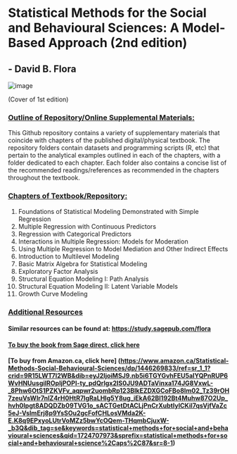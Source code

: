 # Statistical Methods for the Social and Behavioural Sciences: A Model-Based Approach (2nd edition)
## - David B. Flora

![image](https://github.com/sperkovic/Flora---Statistical-Methods-for-the-Social-and-Behavioural-Sciences-2ndEdition/assets/119066291/b5688b39-aaa4-4663-90a1-e5b0d2d78f62)

  (Cover of 1st edition)

### <ins> Outline of Repository/Online Supplemental Materials: <ins> 

This Github repository contains a variety of supplementary materials that coincide with chapters of the published digital/physical textbook.
The repository folders contain datasets and programming scripts (R, etc) that pertain to the analytical examples outlined in each of the chapters, with a folder dedicated to each chapter.
Each folder also contains a concise list of the recommended readings/references as recommended in the chapters throughout the textbook.


### <ins> Chapters of Textbook/Repository: <ins> 

1. Foundations of Statistical Modeling Demonstrated with Simple Regression
2. Multiple Regression with Continuous Predictors
3. Regression with Categorical Predictors
4. Interactions in Multiple Regression: Models for Moderation
5. Using Multiple Regression to Model Mediation and Other Indirect Effects
6. Introduction to Multilevel Modeling
7. Basic Matrix Algebra for Statistical Modeling
8. Exploratory Factor Analysis
9. Structural Equation Modeling I: Path Analysis
10. Structural Equation Modeling II: Latent Variable Models
11. Growth Curve Modeling

### <ins>  Additional Resources <ins> 

#### Similar resources can be found at: https://study.sagepub.com/flora

#### [To buy the book from Sage direct, click here](https://study.sagepub.com/researchmethods/statistics/flora-statistical-methods-for-the-social-and-behavioural-sciences)

#### [To buy from Amazon.ca, click here] (https://www.amazon.ca/Statistical-Methods-Social-Behavioural-Sciences/dp/1446269833/ref=sr_1_1?crid=9R15LWT7I2WB&dib=eyJ2IjoiMSJ9.nb5i6TGYGvhFEU5aIYQPnRUP6WvHNUusgilROpljPOPI-ty_pdQrlgx2IS0JU9ADTaVinxa174JG8VxwL-_8Phw6OtS1PZKVFv_aqpwr2uombRp123BlkEZDXGCoFBo8Im02_Tz39rOH7zeuVsWIr7nIZ4rH0HtR7lgRaLHlg5Y8ug_iEkA62Bl192Bt4Muhw87O2Up_hvh0lpgt8ADQDZb09TVG1o_sACTGetDtACLjPnCrXubtlylCKiI7qsVjfVaZc5eJ-VslmErj8p9YsSOu2gcFofCHLosVMda2K-E.K8q9EPxyoLUtrVoMZz5bwYcOQem-THqmbCjuxW-_b3Q&dib_tag=se&keywords=statistical+methods+for+social+and+behavioural+sciences&qid=1724707973&sprefix=statistical+methods+for+social+and+behavioural+science%2Caps%2C87&sr=8-1)
